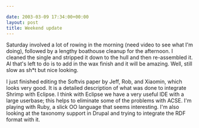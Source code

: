 ```yaml
---

date: 2003-03-09 17:34:00+00:00
layout: post
title: Weekend update
---
```


Saturday involved a lot of rowing in the morning (need video to see what I'm doing), followed by a lengthy boathouse cleanup for the afternoon. I cleaned the single and stripped it down to the hull and then re-assembled it.  Al that's left to do is to add in the wax finish and it will be amazing.  Well, still slow as sh*t but nice looking.

I just finished editing the Softvis paper by Jeff, Rob, and Xiaomin, which looks very good.  It is a detailed description of what was done to integrate Shrimp with Eclipse.  I think with Eclipse we have a very useful IDE with a large userbase; this helps to eliminate some of the problems with ACSE.  I'm playing with Ruby, a slick OO language that seems interesting.  I'm also looking at the taxonomy support in Drupal and trying to integrate the RDF format with it.
